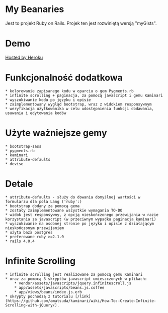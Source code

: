 My Beanaries
=======

Jest to projekt Ruby on Rails. Projek ten jest rozwiniętą wersją "myGists".

Demo
=======
[Hosted by Heroku](http://mybeanaries.herokuapp.com)

Funkcjonalność dodatkowa
=======

	* kolorowanie zapisanego kodu w oparciu o gem Pygments.rb
 	* infinite scrolling + paginacja, za pomocą javascript i gemu Kaminari
	* wyszukiwanie kodu po języku i opisie
	* zaimplementowany wygląd bootstrap, wraz z widokiem responsywnym
	* weryfikacja użytkowanika w celu udostępnienia funkcji dodawania, usuwania i edytowania kodów

Użyte ważniejsze gemy
=======
	
	* bootstrap-sass
	* pygments.rb
	* kaminari
	* attribute-defaults 
	* devise

Detale
=======
	* attribute-defaults - służy do dowania domyślnej wartości w formularzu dla pola Lang ('ruby':)
	* bootstrap dodany za pomocą gema
	* zostały zaimplementowane wszystkie wymagania TO-DO
	* widok jest responsywny, z opcją nieskończonego przewijania w razie korzystania za javascript (w przeciwnym wypadku paginacja kaminari)
	* wyszukiwanie na osobnej stronie po języku i opisie z działającym nieskończonym przewijaniem
	* użyta baza postgres
	* preferowane ruby >=2.1.0
	* rails 4.0.4

Infinite Scrolling
=======
	* infinite scrolling jest realizowane za pomocą gemu Kaminari
	* oraz za pomocą 3 skryptów javascript umieszczonych w plikach:
		* vendor/assets/javascripts/jquery.infinitescroll.js
		* app/assets/javascripts/beans.js.coffee
		* app/views/beans/index.js.erb
	* skrypty pochodzą z tutorialu [/link](https://github.com/amatsuda/kaminari/wiki/How-To:-Create-Infinite-Scrolling-with-jQuery/).
